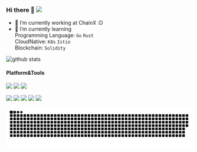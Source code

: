 ### Hi there 👋 ![](https://komarev.com/ghpvc/?username=Gkirito&style=flat-square&color=brightgreen)
- 🔭 I’m currently working at ChainX :D
- 🌱 I’m currently learning   
        Programming Language: `Go` `Rust`   
        CloudNative: `K8s` `Istio`  
        Blockchain: `Solidity`  
        
<!--
**Gkirito/Gkirito** is a ✨ _special_ ✨ repository because its `README.md` (this file) appears on your GitHub profile.

Here are some ideas to get you started:

- 🔭 I’m currently working on ...
- 🌱 I’m currently learning ...
- 👯 I’m looking to collaborate on ...
- 🤔 I’m looking for help with ...
- 💬 Ask me about ...
- 📫 How to reach me: ...
- 😄 Pronouns: ...
- ⚡ Fun fact: ...
-->

<picture decoding="async" loading="lazy">
  <source media="(prefers-color-scheme: light)" srcset="https://pixel-profile.vercel.app/api/github-stats?username=LuciNyan&screen_effect=false&background=linear-gradient(to%20bottom%20right%2C%20%2374dcc4%2C%20%234597e9)">
  <source media="(prefers-color-scheme: dark)" srcset="https://pixel-profile.vercel.app/api/github-stats?username=LuciNyan&screen_effect=true&background=linear-gradient(to%20bottom%20right%2C%20%235580eb%2C%20%232aeeff)">
  <img alt="github stats" src="https://pixel-profile.vercel.app/api/github-stats?username=LuciNyan&screen_effect=false&background=linear-gradient(to%20bottom%20right%2C%20%2374dcc4%2C%20%234597e9)">
</picture>


#### Platform&Tools

[![](https://img.shields.io/badge/macOS-Big%20Sur-FD6585?style=flat-square&logo=Apple)](<[https://](https://www.apple.com/macos/big-sur/)>)
[![](https://img.shields.io/badge/CentOS-7.8-blue?style=flat-square&logo=Centos)](https://ubuntu.com/)
[![](https://img.shields.io/badge/Windows-10-2376bc?style=flat-square&logo=windows&logoColor=ffffff)](https://www.microsoft.com/windows/get-windows-10)


[![](https://img.shields.io/badge/-Docker-2496ED?style=flat-square&logo=docker&logoColor=ffffff)](https://www.docker.com/)
[![](https://img.shields.io/badge/Jetbrains-Intelllj%20IDEA%20Ultimate-red?style=flat-square&logo=Intellij-IDEA)](https://www.jetbrains.com/idea/)
[![](https://img.shields.io/badge/Jetbrains-WebStorm-green?style=flat-square&logo=WebStorm)](https://www.jetbrains.com/webstorm/)
[![](https://img.shields.io/badge/Jetbrains-Pycharm-yellow?style=flat-square&logo=Pycharm)](https://www.jetbrains.com/pycharm/)
[![](https://img.shields.io/badge/Microsoft-Visual%20Studio%20Code-blue?style=flat-square&logo=Visual-Studio-Code)](https://code.visualstudio.com/)

<picture>
  <source media="(prefers-color-scheme: dark)" srcset="https://raw.githubusercontent.com/Gkirito/gkirito/output/github-contribution-grid-snake-dark.svg" />
  <source media="(prefers-color-scheme: light)" srcset="https://raw.githubusercontent.com/Gkirito/Gkirito/output/github-contribution-grid-snake.svg" />
  <img alt="github-snake" src="https://raw.githubusercontent.com/Gkirito/Gkirito/output/github-contribution-grid-snake.svg" />
</picture>
